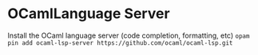 # OCamlLanguage Server

Install the OCaml language server (code completion, formatting, etc)
```opam pin add ocaml-lsp-server https://github.com/ocaml/ocaml-lsp.git```

